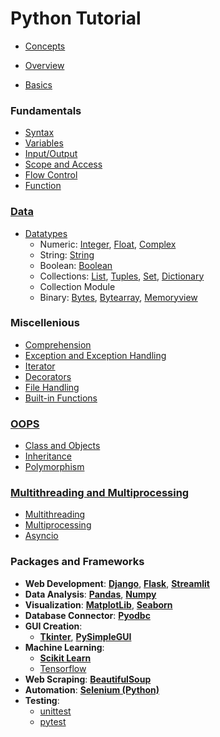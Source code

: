 # Python Tutorial

- [Concepts](lessons/concepts/readme.md)
- [Overview](lessons/overview/readme.md)

- [Basics](lessons/basics/readme.md)

### Fundamentals
- [Syntax](lessons/syntax/readme.md)
- [Variables](lessons/variables/readme.md)
- [Input/Output](lessons/input_output/readme.md)
- [Scope and Access](lessons/scope/readme.md) 
- [Flow Control](lessons/flow_control/readme.md)
- [Function](lessons/functions/readme.md)

### [Data](lessons/data/readme.md)
- [Datatypes](lessons/datatypes/readme.md)
    - Numeric: [Integer](lessons/integer/readme.md), [Float](lessons/float/readme.md), [Complex](lessons/complex/readme.md)
    - String: [String](lessons/string/readme.md)
    - Boolean: [Boolean](lessons/boolean/readme.md)
    - Collections: [List](lessons/list/readme.md), [Tuples](lessons/tuples/readme.md), [Set](lessons/set/readme.md), [Dictionary](lessons/dictionary/readme.md)
    - Collection Module
    - Binary: [Bytes](lessons/bytes/readme.md), [Bytearray](lessons/bytearray/readme.md), [Memoryview](lessons/memoryview/readme.md)

### Miscellenious
- [Comprehension](lessons/comprehension/readme.md)        
- [Exception and Exception Handling](lessons/exception/readme.md)
- [Iterator](lessons/iterator/readme.md)
- [Decorators](lessons/decorators/readme.md)
- [File Handling](lessons/file_handling/readme.md)
- [Built-in Functions](lessons/built_in_functions/readme.md)

### [OOPS](lessons/oops/readme.md)
- [Class and Objects](lessons/class/readme.md)
- [Inheritance](lessons/inheritance/readme.md)
- [Polymorphism](lessons/polymorphism/readme.md)

### [Multithreading and Multiprocessing](lessons/multithreading_multiprocessing/readme.md)
- [Multithreading](lessons/multithreading/readme.md)
- [Multiprocessing](lessons/multiprocessing/readme.md)
- [Asyncio](lessons/asyncio/readme.md)

### Packages and Frameworks

- **Web Development**: [**Django**](https://github.com/AkashDas253/Tutorial_Django), [**Flask**](lessons/flask/readme.md), [**Streamlit**](lessons/streamlit/readme.md)
- **Data Analysis**: [**Pandas**](lessons/pandas/readme.md), [**Numpy**](lessons/numpy/readme.md)
- **Visualization**: [**MatplotLib**](lessons/matplotlib/readme.md), [**Seaborn**](lessons/seaborn/readme.md)
- **Database Connector**: [**Pyodbc**](lessons/pyodbc/readme.md)
- **GUI Creation**:
    - [**Tkinter**](lessons/tkinter/readme.md), [**PySimpleGUI**](lessons/pysimplegui/readme.md)
- **Machine Learning**:
    - [**Scikit Learn**](lessons/sklearn/readme.md)
    - [Tensorflow](https://github.com/AkashDas253/Tutorial_Tensorflow)
- **Web Scraping**: [**BeautifulSoup**](lessons/beautifulsoup/readme.md)
- **Automation**: [**Selenium (Python)**](lessons/selenium/readme.md)
- **Testing**:
    - [unittest](lessons/unittest/readme.md)
    - [pytest](lessons/pytest/readme.md)
